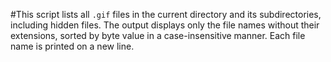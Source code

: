 #This script lists all `.gif` files in the current directory and its subdirectories, including hidden files. The output displays only the file names without their extensions, sorted by byte value in a case-insensitive manner. Each file name is printed on a new line.
